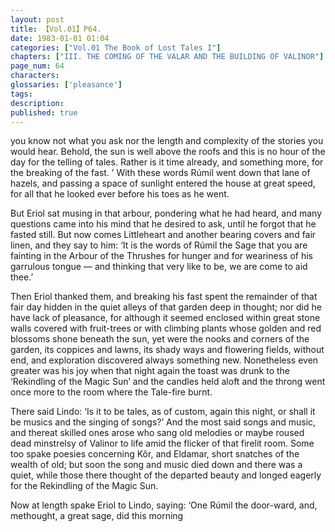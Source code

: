 ```yaml
---
layout: post
title: 【Vol.01】P64.
date: 1983-01-01 01:04
categories: ["Vol.01 The Book of Lost Tales I"]
chapters: ["III. THE COMING OF THE VALAR AND THE BUILDING OF VALINOR"]
page_num: 64
characters: 
glossaries: ['pleasance']
tags: 
description: 
published: true
---
```


<p style="text-indent: 0;">
you know not what you ask nor the length and complexity of the stories you would hear. Behold, the sun is well above the roofs and this is no hour of the day for the telling of tales. Rather is it time already, and something more, for the breaking of the fast. ’ With these words Rúmil went down that lane of hazels, and passing a space of sunlight entered the house at great speed, for all that he looked ever before his toes as he went.
</p>

But Eriol sat musing in that arbour, pondering what he had heard, and many questions came into his mind that he desired to ask, until he forgot that he fasted still. But now comes Littleheart and another bearing covers and fair linen, and they say to him: ‘It is the words of Rúmil the Sage that you are fainting in the Arbour of the Thrushes for hunger and for weariness of his garrulous tongue — and thinking that very like to be, we are come to aid thee.’

Then Eriol thanked them, and breaking his fast spent the remainder of that fair day hidden in the quiet alleys of that garden deep in thought; nor did he have lack of pleasance, for although it seemed enclosed within great stone walls covered with fruit-trees or with climbing plants whose golden and red blossoms shone beneath the sun, yet were the nooks and corners of the garden, its coppices and lawns, its shady ways and flowering fields, without end, and exploration discovered always something new. Nonetheless even greater was his joy when that night again the toast was drunk to the ‘Rekindling of the Magic Sun’ and the candles held aloft and the throng went once more to the room where the Tale-fire burnt.

There said Lindo: ‘Is it to be tales, as of custom, again this night, or shall it be musics and the singing of songs?’ And the most said songs and music, and thereat skilled ones arose who sang old melodies or maybe roused dead minstrelsy of Valinor to life amid the flicker of that firelit room. Some too spake poesies concerning Kôr, and Eldamar, short snatches of the wealth of old; but soon the song and music died down and there was a quiet, while those there thought of the departed beauty and longed eagerly for the Rekindling of the Magic Sun.

Now at length spake Eriol to Lindo, saying: ‘One Rúmil the door-ward, and, methought, a great sage, did this morning

